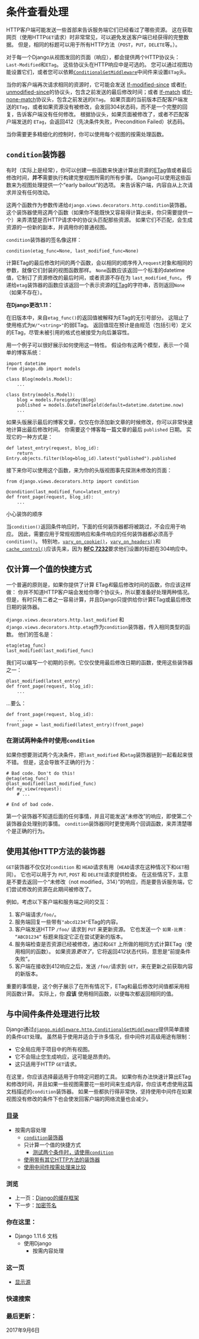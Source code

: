 # 条件查看处理

HTTP客户端可能发送一些首部来告诉服务端它们已经看过了哪些资源。 这在获取网页（使用HTTP`GET`请求）时非常常见，可以避免发送客户端已经获得的完整数据。 但是，相同的标题可以用于所有HTTP方法（`POST`，`PUT`，`DELETE`等。）。

对于每一个Django从视图发回的页面（响应），都会提供两个HTTP协议头：`Last-Modified`和`ETag`。 这些协议头在HTTP响应中是可选的。 您可以通过视图功能设置它们，或者您可以依赖[`ConditionalGetMiddleware`](https://yiyibooks.cn/__trs__/xx/Django_1.11.6/ref/middleware.html#django.middleware.http.ConditionalGetMiddleware)中间件来设置`ETag`头。

当你的客户端再次请求相同的资源时，它可能会发送 [If-modified-since](https://tools.ietf.org/html/rfc7232#section-3.3) 或者[If-unmodified-since](https://tools.ietf.org/html/rfc7232#section-3.4)的协议头，包含之前发送的最后修改时间；或者 [If-match](https://tools.ietf.org/html/rfc7232#section-3.1) 或[If-none-match](https://tools.ietf.org/html/rfc7232#section-3.2)协议头，包含之前发送的`ETag`。 如果页面的当前版本匹配客户端发送的`ETag`，或者如果资源没有被修改，会发回304状态码，而不是一个完整的回复，告诉客户端没有任何修改。 根据协议头，如果页面被修改了，或者不匹配客户端发送的 `ETag`，会返回412（先决条件失败，Precondition Failed）状态码。

当你需要更多精细化的控制时，你可以使用每个视图的按需处理函数。



## `condition`装饰器

有时（实际上是经常），你可以创建一些函数来快速计算出资源的[ETag](https://tools.ietf.org/html/rfc7232#section-2.3)值或者最后修改时间，**并不**需要执行构建完整视图所需的所有步骤。 Django可以使用这些函数来为视图处理提供一个“early bailout”的选项。 来告诉客户端，内容自从上次请求并没有任何改动。

这两个函数作为参数传递给`django.views.decorators.http.condition`装饰器。 这个装饰器使用这两个函数（如果你不能既快又容易得计算出来，你只需要提供一个）来弄清楚是否HTTP请求中的协议头匹配那些资源。 如果它们不匹配，会生成资源的一份新的副本，并调用你的普通视图。

`condition`装饰器的签名像这样：

```
condition(etag_func=None, last_modified_func=None)
```

计算ETag的最后修改时间的两个函数，会以相同的顺序传入`request`对象和相同的参数，就像它们封装的视图函数那样。 `None`函数应该返回一个标准的datetime值，它制订了资源修改的最后时间，或者资源不存在为 `last_modified_func`。 传递给`etag`装饰器的函数应该返回一个表示资源的[ETag](https://tools.ietf.org/html/rfc7232#section-2.3)的字符串，否则返回`None`（如果不存在）。

**在Django更改1.11：**

在旧版本中，来自`etag_func()`的返回值被解释为ETag的无引号部分。 这阻止了使用格式为`W/"<string>"`的弱ETag。 返回值现在预计是由规范（包括引号）定义的ETag，尽管未被引用的格式也被接受为向后兼容性。

用一个例子可以很好展示如何使用这一特性。 假设你有这两个模型，表示一个简单的博客系统：

```
import datetime
from django.db import models

class Blog(models.Model):
    ...

class Entry(models.Model):
    blog = models.ForeignKey(Blog)
    published = models.DateTimeField(default=datetime.datetime.now)
    ...
```

如果头版展示最后的博客文章，仅仅在你添加新文章的时候修改，你可以非常快速地计算出最后修改时间。 你需要这个博客每一篇文章的最后 `published` 日期。 实现它的一种方式是：

```
def latest_entry(request, blog_id):
    return Entry.objects.filter(blog=blog_id).latest("published").published
```

接下来你可以使用这个函数，来为你的头版视图事先探测未修改的页面：

```
from django.views.decorators.http import condition

@condition(last_modified_func=latest_entry)
def front_page(request, blog_id):
    ...
```

小心装饰的顺序

当`condition()`返回条件响应时，下面的任何装饰器都将被跳过，不会应用于响应。 因此，需要应用于常规视图响应和条件响应的任何装饰器都必须高于`condition()`。 特别地，[`vary_on_cookie()`](https://yiyibooks.cn/__trs__/xx/Django_1.11.6/topics/http/decorators.html#django.views.decorators.vary.vary_on_cookie)，[`vary_on_headers()`](https://yiyibooks.cn/__trs__/xx/Django_1.11.6/topics/http/decorators.html#django.views.decorators.vary.vary_on_headers)和[`cache_control()`](https://yiyibooks.cn/__trs__/xx/Django_1.11.6/topics/http/decorators.html#django.views.decorators.cache.cache_control)应该先来，因为 [**RFC 7232**](https://tools.ietf.org/html/rfc7232.html#section-4.1)要求他们设置的标题在304响应中。



## 仅计算一个值的快捷方式

一个普遍的原则是，如果你提供了计算 ETag*和*最后修改时间的函数，你应该这样做： 你并不知道HTTP客户端会发给你哪个协议头，所以要准备好处理两种情况。 但是，有时只有二者之一容易计算，并且Django只提供给你计算ETag或最后修改日期的装饰器。

`django.views.decorators.http.last_modified` 和`django.views.decorators.http.etag`作为`condition`装饰器，传入相同类型的函数。 他们的签名是：

```
etag(etag_func)
last_modified(last_modified_func)
```

我们可以编写一个初期的示例，它仅仅使用最后修改日期的函数，使用这些装饰器之一：

```
@last_modified(latest_entry)
def front_page(request, blog_id):
    ...
```

…要么：

```
def front_page(request, blog_id):
    ...
front_page = last_modified(latest_entry)(front_page)
```



### 在测试两种条件时使用`condition`

如果你想要测试两个先决条件，把`last_modified` 和`etag`装饰器链到一起看起来很不错。 但是，这会导致不正确的行为：

```
# Bad code. Don't do this!
@etag(etag_func)
@last_modified(last_modified_func)
def my_view(request):
    # ...

# End of bad code.
```

第一个装饰器不知道后面的任何事情，并且可能发送“未修改”的响应，即使第二个装饰器会处理别的事情。 `condition`装饰器同时更使用两个回调函数，来弄清楚哪个是正确的行为。



## 使用其他HTTP方法的装饰器

`GET`装饰器不仅仅对`condition` 和 `HEAD`请求有用（`HEAD`请求在这种情况下和`GET`相同）。 它也可以用于为 `PUT`, `POST` 和 `DELETE`请求提供检查。 在这些情况下，主意是不要去返回一个“未修改（not modified，314）”的响应，而是要告诉服务端，它们尝试修改的资源在此期间被修改了。

例如，考虑以下客户端和服务端之间的交互：

1. 客户端请求`/foo/`。
2. 服务端回复一些带有`"abcd1234"`ETag的内容。
3. 客户端发送HTTP `/foo/` 请求到 `PUT` 来更新资源。 它也发送一个 `如果-比赛： “ABCD1234”` 标题来指定它正在尝试更新的版本。
4. 服务端检查是否资源已经被修改，通过和`GET` 上所做的相同方式计算ETag（使用相同的函数）。 如果资源*更改了*，它将返回412状态代码，意思是“前提条件失败”。
5. 客户端在接收到412响应之后，发送 `/foo/`请求到 `GET`，来在更新之前获取内容的新版本。

重要的事情是，这个例子展示了在所有情况下，ETag和最后修改时间值都采用相同函数计算。 实际上，你 **应该** 使用相同函数，以便每次都返回相同的值。



## 与中间件条件处理进行比较

Django通过[`django.middleware.http.ConditionalGetMiddleware`](https://yiyibooks.cn/__trs__/xx/Django_1.11.6/ref/middleware.html#django.middleware.http.ConditionalGetMiddleware)提供简单直接的条件`GET`处理。 虽然易于使用并适合于许多情况，但中间件对高级用途有限制：

- 它全局应用于项目中的所有视图。
- 它不会阻止您生成响应，这可能是昂贵的。
- 这只适用于HTTP `GET`请求。

在这里，你应该选择最适用于你特定问题的工具。 如果你有办法快速计算出ETag和修改时间，并且如果一些视图需要花一些时间来生成内容，你应该考虑使用这篇文档描述的`condition`装饰器。 如果一些都执行得非常快，坚持使用中间件在如果视图没有修改的条件下也会使发回客户端的网络流量也会减少。

### [目录](https://yiyibooks.cn/__trs__/xx/Django_1.11.6/contents.html)

- 按需内容处理
  - [`condition`装饰器](https://yiyibooks.cn/__trs__/xx/Django_1.11.6/topics/conditional-view-processing.html#the-condition-decorator)
  - 只计算一个值的快捷方式
    - [测试两个条件时，请使用`condition`](https://yiyibooks.cn/__trs__/xx/Django_1.11.6/topics/conditional-view-processing.html#use-condition-when-testing-both-conditions)
  - [使用带有其它HTTP方法的装饰器](https://yiyibooks.cn/__trs__/xx/Django_1.11.6/topics/conditional-view-processing.html#using-the-decorators-with-other-http-methods)
  - [使用中间件按需处理来比较](https://yiyibooks.cn/__trs__/xx/Django_1.11.6/topics/conditional-view-processing.html#comparison-with-middleware-conditional-processing)

### 浏览

- 上一页：[Django的缓存框架](https://yiyibooks.cn/__trs__/xx/Django_1.11.6/topics/cache.html)
- 下一步：[加密签名](https://yiyibooks.cn/__trs__/xx/Django_1.11.6/topics/signing.html)

### 你在这里：

- Django 1.11.6 文档
  - 使用Django
    - 按需内容处理

### 这一页

- [显示源](https://yiyibooks.cn/__trs__/xx/Django_1.11.6/_sources/topics/conditional-view-processing.txt)

### 快速搜索





### 最后更新：

2017年9月6日